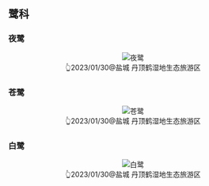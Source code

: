 ## 鹭科

### 夜鹭
<div style="text-align: center"><img src="https://asgeologeekfan-images.oss-cn-hangzhou.aliyuncs.com/img/202304271620701.jpg" alt="夜鹭" title="夜鹭" ></div>
<div style="text-align: center">👆2023/01/30@盐城 丹顶鹤湿地生态旅游区 </div>

### 苍鹭
<div style="text-align: center"><img src="https://asgeologeekfan-images.oss-cn-hangzhou.aliyuncs.com/img/202304271621098.jpg" alt="苍鹭" title="苍鹭" ></div>
<div style="text-align: center">👆2023/01/30@盐城 丹顶鹤湿地生态旅游区 </div>

### 白鹭
<div style="text-align: center"><img src="https://asgeologeekfan-images.oss-cn-hangzhou.aliyuncs.com/img/202304271621203.jpg" alt="白鹭" title="白鹭" ></div>
<div style="text-align: center">👆2023/01/30@盐城 丹顶鹤湿地生态旅游区 </div>